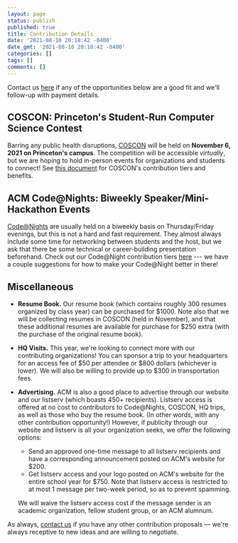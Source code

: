 ```yaml
---
layout: page
status: publish
published: true
title: Contribution Details
date: '2021-08-10 20:18:42 -0400'
date_gmt: '2021-08-10 20:18:42 -0400'
categories: []
tags: []
comments: []
---
```


Contact us [here](/contact) if any of the opportunities below are a good fit and we'll follow-up with payment details.

## <a name="coscon"></a>COSCON: Princeton's Student-Run Computer Science Contest

Barring any public health disruptions, [COSCON](/events/coscon) will be held on **November 6, 2021 on Princeton's campus**. The competition will be accessible *virtually*, but we are hoping to hold in-person events for organizations and students to connect! See <a href="/contributors/contributor_info/docs/coscon_fall_contribution_tiers.pdf" target="_blank">this document</a> for COSCON's contribution tiers and benefits.

## <a name="code-at-night"></a>ACM Code@Nights: Biweekly Speaker/Mini-Hackathon Events

[Code@Nights](/events/code-at-night) are usually held on a biweekly basis on Thursday/Friday evenings, but this is not a hard and fast requirement. They almost always include some time for networking between students and the host, but we ask that there be some technical or career-building presentation beforehand. Check out our Code@Night contribution tiers <a href="/contributors/contributor_info/docs/code-at-night_tiers.pdf" target="_blank">here</a> --- we have a couple suggestions for how to make your Code@Night better in there!

## Miscellaneous

<a name="resume"></a>
- **Resume Book.** Our resume book (which contains roughly 300 resumes organized by class year) can be purchased for $1000. Note also that we will be collecting resumes in COSCON (held in November), and that these additional resumes are available for purchase for $250 extra (with the purchase of the original resume book). 

<a name="hq"></a>
- **HQ Visits.** This year, we're looking to connect more with our contributing organizations! You can sponsor a trip to your headquarters for an access fee of $50 per attendee or $800 dollars (whichever is lower). We will also be willing to provide up to $300 in transportation fees.

<a name="advertising"></a>
- **Advertising.** ACM is also a good place to advertise through our website and our listserv (which boasts 450+ recipients). Listserv access is offered at no cost to contributors to Code@Nights, COSCON, HQ trips, as well as those who buy the resume book. (In other words, with any other contribution opportunity!) However, if publicity through our website and listserv is all your organization seeks, we offer the following options:
    - Send an approved one-time message to all listserv recipients and have a corresponding announcement posted on ACM's website for $200.
    - Get listserv access and your logo posted on ACM's website for the entire school year for $750. Note that listserv access is restricted to at most 1 message per two-week period, so as to prevent spamming.

  We will waive the listserv access cost if the message sender is an academic organization, fellow student group, or an ACM alumnum.

As always, [contact us](/contact) if you have any other contribution proposals — we're always receptive to new ideas and are willing to negotiate.
